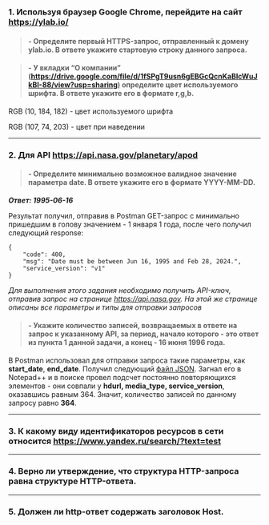### 1. Используя браузер Google Chrome, перейдите на сайт https://ylab.io/ 

>#### - Определите первый HTTPS-запрос, отправленный к домену ylab.io. В ответе укажите стартовую строку данного запроса.

>#### - У вкладки “О компании” (https://drive.google.com/file/d/1fSPgT9usn6gEBGcQcnKaBlcWuJkBI-88/view?usp=sharing) определите цвет используемого шрифта. В ответе укажите его в формате r,g,b.

RGB (10, 184, 182) - цвет используемого шрифта

RGB (107, 74, 203) - цвет при наведении

---
### 2. Для API https://api.nasa.gov/planetary/apod

> #### - Определите минимально возможное валидное значение параметра date. В ответе укажите его в формате YYYY-MM-DD.

**_Ответ: 1995-06-16_**

Результат получил, отправив в Postman GET-запрос с минимально пришедшим в голову значением - 1 января 1 года, после чего получил следующий response: 

```
{
    "code": 400,
    "msg": "Date must be between Jun 16, 1995 and Feb 28, 2024.",
    "service_version": "v1"
}
```

_Для выполнения этого задания необходимо получить API-ключ, отправив запрос на странице https://api.nasa.gov. На этой же странице описаны все параметры и типы для отправки запросов_

> #### - Укажите количество записей, возвращаемых в ответе на запрос к указанному API, за период, начало которого - это ответ из пункта 1 данной задачи, а конец - 16 июня 1996 года.

В Postman использовал для отправки запроса такие параметры, как **start_date**, **end_date**. Получил следующий [файл JSON](https://github.com/albusD0/ylab_homeworks/blob/main/homework_3/response16069596.json). Загнал его в Notepad++ и в поиске провел подсчет постоянно повторяющихся элементов - они совпали у **hdurl, media_type, service_version**, оказавшись равным 364. Значит, количество записей по данному запросу равно **364**.

---
### 3. К какому виду идентификаторов ресурсов в сети относится https://www.yandex.ru/search/?text=test
---
### 4. Верно ли утверждение, что структура HTTP-запроса равна структуре HTTP-ответа.
---
### 5. Должен ли http-ответ содержать заголовок Host.
